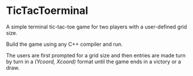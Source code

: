 # TicTacToerminal
A simple terminal tic-tac-toe game for two players with a user-defined grid size.

Build the game using any C++ compiler and run. 

The users are first prompted for a grid size and then entries are made turn by turn in a _(Ycoord, Xcoord)_ format until the game ends in a victory or a draw.
